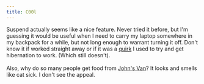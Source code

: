 ```yaml
---
title: C00l
---
```

Suspend actually seems like a nice feature. Never tried it before, but I'm guessing it would be useful when I need to carry my laptop somewhere in my backpack for a while, but not long enough to warrant turning it off. Don't know it if worked straight away or if it was a <a href="http://people.freedesktop.org/%7Ehughsient/quirk/">quirk</a> I used to try and get hibernation to work. (Which still doesn't).<br /><br />Also, why do so many people get food from <a href="http://maps.google.com/maps?f=q&amp;hl=en&amp;geocode=&amp;q=sheffield&amp;ie=UTF8&amp;ll=53.381386,-1.486094&amp;spn=0.000372,0.001282&amp;t=h&amp;z=20">John's Van</a>? It looks and smells like cat sick. I don't see the appeal.